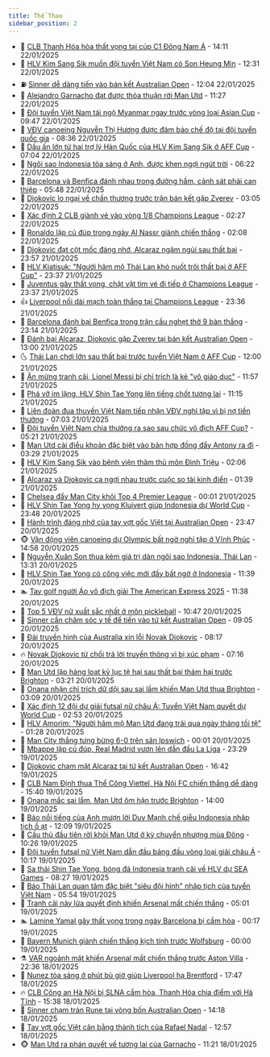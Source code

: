 ```yaml
---
title: Thể Thao
sidebar_position: 2
---
```


<!-- dantri-the-thao:START -->
- 🎡 [CLB Thanh Hóa hòa thất vọng tại cúp C1 Đông Nam Á](https://dantri.com.vn/the-thao/clb-thanh-hoa-hoa-that-vong-tai-cup-c1-dong-nam-a-20250122203102689.htm) - 14:11 22/01/2025
- 💯 [HLV Kim Sang Sik muốn đội tuyển Việt Nam có Son Heung Min](https://dantri.com.vn/the-thao/hlv-kim-sang-sik-muon-doi-tuyen-viet-nam-co-son-heung-min-20250122192509968.htm) - 12:31 22/01/2025
- ⛽️ [Sinner dễ dàng tiến vào bán kết Australian Open](https://dantri.com.vn/the-thao/sinner-de-dang-tien-vao-ban-ket-australian-open-20250122185851105.htm) - 12:04 22/01/2025
- 💃 [Alejandro Garnacho đạt được thỏa thuận rời Man Utd](https://dantri.com.vn/the-thao/alejandro-garnacho-dat-duoc-thoa-thuan-roi-man-utd-20250122182712293.htm) - 11:27 22/01/2025
- 🌈 [Đội tuyển Việt Nam tái ngộ Myanmar ngay trước vòng loại Asian Cup](https://dantri.com.vn/the-thao/doi-tuyen-viet-nam-tai-ngo-myanmar-ngay-truoc-vong-loai-asian-cup-20250122162932478.htm) - 09:47 22/01/2025
- 🦅 [VĐV canoeing Nguyễn Thị Hương được đảm bảo chế độ tại đội tuyển  quốc gia](https://dantri.com.vn/the-thao/vdv-canoeing-nguyen-thi-huong-duoc-dam-bao-che-do-tai-doi-tuyen-quoc-gia-20250122153223513.htm) - 08:36 22/01/2025
- 🌝 [Dấu ấn lớn từ hai trợ lý Hàn Quốc của HLV Kim Sang Sik ở AFF Cup](https://dantri.com.vn/the-thao/dau-an-lon-tu-hai-tro-ly-han-quoc-cua-hlv-kim-sang-sik-o-aff-cup-20250122125311697.htm) - 07:04 22/01/2025
- 🚀 [Ngôi sao Indonesia tỏa sáng ở Anh, được khen ngợi ngút trời](https://dantri.com.vn/the-thao/ngoi-sao-indonesia-toa-sang-o-anh-duoc-khen-ngoi-ngut-troi-20250122132154768.htm) - 06:22 22/01/2025
- 🎉 [Barcelona và Benfica đánh nhau trong đường hầm, cảnh sát phải can thiệp](https://dantri.com.vn/the-thao/barcelona-va-benfica-danh-nhau-trong-duong-ham-canh-sat-phai-can-thiep-20250122124827240.htm) - 05:48 22/01/2025
- 📝 [Djokovic lo ngại về chấn thương trước trận bán kết gặp Zverev](https://dantri.com.vn/the-thao/djokovic-lo-ngai-ve-chan-thuong-truoc-tran-ban-ket-gap-zverev-20250122070558149.htm) - 03:05 22/01/2025
- 🦄 [Xác định 2 CLB giành vé vào vòng 1/8 Champions League](https://dantri.com.vn/the-thao/xac-dinh-2-clb-gianh-ve-vao-vong-18-champions-league-20250122092724593.htm) - 02:27 22/01/2025
- 🎉 [Ronaldo lập cú đúp trong ngày Al Nassr giành chiến thắng](https://dantri.com.vn/the-thao/ronaldo-lap-cu-dup-trong-ngay-al-nassr-gianh-chien-thang-20250122090304276.htm) - 02:08 22/01/2025
- 💼 [Djokovic đạt cột mốc đáng nhớ, Alcaraz ngậm ngùi sau thất bại](https://dantri.com.vn/the-thao/djokovic-dat-cot-moc-dang-nho-alcaraz-ngam-ngui-sau-that-bai-20250122065459052.htm) - 23:57 21/01/2025
- 🤡 [HLV Kiatisuk: &quot;Người hâm mộ Thái Lan khó nuốt trôi thất bại ở AFF Cup&quot;](https://dantri.com.vn/the-thao/hlv-kiatisuk-nguoi-ham-mo-thai-lan-kho-nuot-troi-that-bai-o-aff-cup-20250121233756983.htm) - 23:37 21/01/2025
- 🦆 [Juventus gây thất vọng, chật vật tìm vé đi tiếp ở Champions League](https://dantri.com.vn/the-thao/juventus-gay-that-vong-chat-vat-tim-ve-di-tiep-o-champions-league-20250122070904084.htm) - 23:37 21/01/2025
- 👍 [Liverpool nối dài mạch toàn thắng tại Champions League](https://dantri.com.vn/the-thao/liverpool-noi-dai-mach-toan-thang-tai-champions-league-20250122063320659.htm) - 23:36 21/01/2025
- 💼 [Barcelona đánh bại Benfica trong trận cầu nghẹt thở 9 bàn thắng](https://dantri.com.vn/the-thao/barcelona-danh-bai-benfica-trong-tran-cau-nghet-tho-9-ban-thang-20250122061420979.htm) - 23:14 21/01/2025
- 🦒 [Đánh bại Alcaraz, Djokovic gặp Zverev tại bán kết Australian Open](https://dantri.com.vn/the-thao/danh-bai-alcaraz-djokovic-gap-zverev-tai-ban-ket-australian-open-20250121210855675.htm) - 13:00 21/01/2025
- 🌜 [Thái Lan chơi lớn sau thất bại trước tuyển Việt Nam ở AFF Cup](https://dantri.com.vn/the-thao/thai-lan-choi-lon-sau-that-bai-truoc-tuyen-viet-nam-o-aff-cup-20250121183006628.htm) - 12:00 21/01/2025
- 🦆 [Ăn mừng tranh cãi, Lionel Messi bị chỉ trích là kẻ &quot;vô giáo dục&quot;](https://dantri.com.vn/the-thao/an-mung-tranh-cai-lionel-messi-bi-chi-trich-la-ke-vo-giao-duc-20250121185640208.htm) - 11:57 21/01/2025
- 💪 [Phá vỡ im lặng, HLV Shin Tae Yong lên tiếng chốt tương lai](https://dantri.com.vn/the-thao/pha-vo-im-lang-hlv-shin-tae-yong-len-tieng-chot-tuong-lai-20250121180436591.htm) - 11:15 21/01/2025
- 🧠 [Liên đoàn đua thuyền Việt Nam tiếp nhận VĐV nghỉ tập vì bị nợ tiền thưởng](https://dantri.com.vn/the-thao/lien-doan-dua-thuyen-viet-nam-tiep-nhan-vdv-nghi-tap-vi-bi-no-tien-thuong-20250121140344538.htm) - 07:03 21/01/2025
- 🦄 [Đội tuyển Việt Nam chia thưởng ra sao sau chức vô địch AFF Cup?](https://dantri.com.vn/the-thao/doi-tuyen-viet-nam-chia-thuong-ra-sao-sau-chuc-vo-dich-aff-cup-20250121115330797.htm) - 05:21 21/01/2025
- 🥸 [Man Utd cài điều khoản đặc biệt vào bản hợp đồng đẩy Antony ra đi](https://dantri.com.vn/the-thao/man-utd-cai-dieu-khoan-dac-biet-vao-ban-hop-dong-day-antony-ra-di-20250121102735035.htm) - 03:29 21/01/2025
- 🤠 [HLV Kim Sang Sik vào bệnh viện thăm thủ môn Đình Triệu](https://dantri.com.vn/the-thao/hlv-kim-sang-sik-vao-benh-vien-tham-thu-mon-dinh-trieu-20250121090621599.htm) - 02:06 21/01/2025
- 👺 [Alcaraz và Djokovic ca ngợi nhau trước cuộc so tài kinh điển](https://dantri.com.vn/the-thao/alcaraz-va-djokovic-ca-ngoi-nhau-truoc-cuoc-so-tai-kinh-dien-20250121083830109.htm) - 01:39 21/01/2025
- 📝 [Chelsea đẩy Man City khỏi Top 4 Premier League](https://dantri.com.vn/the-thao/chelsea-day-man-city-khoi-top-4-premier-league-20250121074958089.htm) - 00:01 21/01/2025
- 🦆 [HLV Shin Tae Yong hy vọng Kluivert giúp Indonesia dự World Cup](https://dantri.com.vn/the-thao/hlv-shin-tae-yong-hy-vong-kluivert-giup-indonesia-du-world-cup-20250120234458676.htm) - 23:48 20/01/2025
- 🥳 [Hành trình đáng nhớ của tay vợt gốc Việt tại Australian Open](https://dantri.com.vn/the-thao/hanh-trinh-dang-nho-cua-tay-vot-goc-viet-tai-australian-open-20250120232251422.htm) - 23:47 20/01/2025
- 🐵 [Vận động viên canoeing dự Olympic bất ngờ nghỉ tập ở Vĩnh Phúc](https://dantri.com.vn/the-thao/van-dong-vien-canoeing-du-olympic-bat-ngo-nghi-tap-o-vinh-phuc-20250120230924667.htm) - 14:58 20/01/2025
- 🤩 [Nguyễn Xuân Son thua kém giá trị dàn ngôi sao Indonesia, Thái Lan](https://dantri.com.vn/the-thao/nguyen-xuan-son-thua-kem-gia-tri-dan-ngoi-sao-indonesia-thai-lan-20250120194937403.htm) - 13:31 20/01/2025
- 🤠 [HLV Shin Tae Yong có công việc mới đầy bất ngờ ở Indonesia](https://dantri.com.vn/the-thao/hlv-shin-tae-yong-co-cong-viec-moi-day-bat-ngo-o-indonesia-20250120183950732.htm) - 11:39 20/01/2025
- 🏊 [Tay golf người Áo vô địch giải The American Express 2025](https://dantri.com.vn/the-thao/tay-golf-nguoi-ao-vo-dich-giai-the-american-express-2025-20250120202428938.htm) - 11:38 20/01/2025
- 🗽 [Top 5 VĐV nữ xuất sắc nhất ở môn pickleball](https://dantri.com.vn/the-thao/top-5-vdv-nu-xuat-sac-nhat-o-mon-pickleball-20250120174707779.htm) - 10:47 20/01/2025
- 🚀 [Sinner cần chăm sóc y tế để tiến vào tứ kết Australian Open](https://dantri.com.vn/the-thao/sinner-can-cham-soc-y-te-de-tien-vao-tu-ket-australian-open-20250120160058313.htm) - 09:05 20/01/2025
- 🎉 [Đài truyền hình của Australia xin lỗi Novak Djokovic](https://dantri.com.vn/the-thao/dai-truyen-hinh-cua-australia-xin-loi-novak-djokovic-20250120151134298.htm) - 08:17 20/01/2025
- 🔥 [Novak Djokovic từ chối trả lời truyền thông vì bị xúc phạm](https://dantri.com.vn/the-thao/novak-djokovic-tu-choi-tra-loi-truyen-thong-vi-bi-xuc-pham-20250120135950847.htm) - 07:16 20/01/2025
- 🎉 [Man Utd lập hàng loạt kỷ lục tệ hại sau thất bại thảm hại trước Brighton](https://dantri.com.vn/the-thao/man-utd-lap-hang-loat-ky-luc-te-hai-sau-that-bai-tham-hai-truoc-brighton-20250120102153220.htm) - 03:21 20/01/2025
- 🎡 [Onana nhận chỉ trích dữ dội sau sai lầm khiến Man Utd thua Brighton](https://dantri.com.vn/the-thao/onana-nhan-chi-trich-du-doi-sau-sai-lam-khien-man-utd-thua-brighton-20250120095130561.htm) - 03:09 20/01/2025
- 🐻 [Xác định 12 đội dự giải futsal nữ châu Á: Tuyển Việt Nam quyết dự World Cup](https://dantri.com.vn/the-thao/xac-dinh-12-doi-du-giai-futsal-nu-chau-a-tuyen-viet-nam-quyet-du-world-cup-20250120092246140.htm) - 02:53 20/01/2025
- 🌊 [HLV Amorim: &quot;Người hâm mộ Man Utd đang trải qua ngày tháng tồi tệ&quot;](https://dantri.com.vn/the-thao/hlv-amorim-nguoi-ham-mo-man-utd-dang-trai-qua-ngay-thang-toi-te-20250120080238910.htm) - 01:28 20/01/2025
- 💃 [Man City thắng tưng bừng 6-0 trên sân Ipswich](https://dantri.com.vn/the-thao/man-city-thang-tung-bung-6-0-tren-san-ipswich-20250120073930584.htm) - 00:01 20/01/2025
- 🤔 [Mbappe lập cú đúp, Real Madrid vươn lên dẫn đầu La Liga](https://dantri.com.vn/the-thao/mbappe-lap-cu-dup-real-madrid-vuon-len-dan-dau-la-liga-20250120062843151.htm) - 23:29 19/01/2025
- 🤭 [Djokovic chạm mặt Alcaraz tại tứ kết Australian Open](https://dantri.com.vn/the-thao/djokovic-cham-mat-alcaraz-tai-tu-ket-australian-open-20250119233522251.htm) - 16:42 19/01/2025
- 👹 [CLB Nam Định thua Thể Công Viettel, Hà Nội FC chiến thắng dễ dàng](https://dantri.com.vn/the-thao/clb-nam-dinh-thua-the-cong-viettel-ha-noi-fc-chien-thang-de-dang-20250119223117540.htm) - 15:40 19/01/2025
- 🗽 [Onana mắc sai lầm, Man Utd ôm hận trước Brighton](https://dantri.com.vn/the-thao/onana-mac-sai-lam-man-utd-om-han-truoc-brighton-20250119210049220.htm) - 14:00 19/01/2025
- 🥳 [Báo nổi tiếng của Anh mượn lời Duy Mạnh chế giễu Indonesia nhập tịch ồ ạt](https://dantri.com.vn/the-thao/bao-noi-tieng-cua-anh-muon-loi-duy-manh-che-gieu-indonesia-nhap-tich-o-at-20250119190752142.htm) - 12:09 19/01/2025
- 💃 [Cầu thủ đầu tiên rời khỏi Man Utd ở kỳ chuyển nhượng mùa Đông](https://dantri.com.vn/the-thao/cau-thu-dau-tien-roi-khoi-man-utd-o-ky-chuyen-nhuong-mua-dong-20250119172604270.htm) - 10:26 19/01/2025
- 🧰 [Đội tuyển futsal nữ Việt Nam dẫn đầu bảng đấu vòng loại giải châu Á](https://dantri.com.vn/the-thao/doi-tuyen-futsal-nu-viet-nam-dan-dau-bang-dau-vong-loai-giai-chau-a-20250119170415143.htm) - 10:17 19/01/2025
- 💪 [Sa thải Shin Tae Yong, bóng đá Indonesia tranh cãi về HLV dự SEA Games](https://dantri.com.vn/the-thao/sa-thai-shin-tae-yong-bong-da-indonesia-tranh-cai-ve-hlv-du-sea-games-20250119120519306.htm) - 08:27 19/01/2025
- 🚀 [Báo Thái Lan quan tâm đặc biệt &quot;siêu đội hình&quot; nhập tịch của tuyển Việt Nam](https://dantri.com.vn/the-thao/bao-thai-lan-quan-tam-dac-biet-sieu-doi-hinh-nhap-tich-cua-tuyen-viet-nam-20250119125308616.htm) - 05:54 19/01/2025
- 🤠 [Tranh cãi nảy lửa quyết định khiến Arsenal mất chiến thắng](https://dantri.com.vn/the-thao/tranh-cai-nay-lua-quyet-dinh-khien-arsenal-mat-chien-thang-20250119114059121.htm) - 05:01 19/01/2025
- 🏊 [Lamine Yamal gây thất vọng trong ngày Barcelona bị cầm hòa](https://dantri.com.vn/the-thao/lamine-yamal-gay-that-vong-trong-ngay-barcelona-bi-cam-hoa-20250119071606973.htm) - 00:17 19/01/2025
- 🦄 [Bayern Munich giành chiến thắng kịch tính trước Wolfsburg](https://dantri.com.vn/the-thao/bayern-munich-gianh-chien-thang-kich-tinh-truoc-wolfsburg-20250119014317552.htm) - 00:00 19/01/2025
- ⚗️ [VAR ngoảnh mặt khiến Arsenal mất chiến thắng trước Aston Villa](https://dantri.com.vn/the-thao/var-ngoanh-mat-khien-arsenal-mat-chien-thang-truoc-aston-villa-20250119053048793.htm) - 22:36 18/01/2025
- 🥷 [Nunez tỏa sáng ở phút bù giờ giúp Liverpool hạ Brentford](https://dantri.com.vn/the-thao/nunez-toa-sang-o-phut-bu-gio-giup-liverpool-ha-brentford-20250119004735636.htm) - 17:47 18/01/2025
- 🔥 [CLB Công an Hà Nội bị SLNA cầm hòa, Thanh Hóa chia điểm với Hà Tĩnh](https://dantri.com.vn/the-thao/clb-cong-an-ha-noi-bi-slna-cam-hoa-thanh-hoa-chia-diem-voi-ha-tinh-20250118222719626.htm) - 15:38 18/01/2025
- 🦅 [Sinner chạm trán Rune tại vòng bốn Australian Open](https://dantri.com.vn/the-thao/sinner-cham-tran-rune-tai-vong-bon-australian-open-20250119001925975.htm) - 14:18 18/01/2025
- 🌝 [Tay vợt gốc Việt cân bằng thành tích của Rafael Nadal](https://dantri.com.vn/the-thao/tay-vot-goc-viet-can-bang-thanh-tich-cua-rafael-nadal-20250118225728464.htm) - 12:57 18/01/2025
- 🐵 [Man Utd ra phán quyết về tương lai của Garnacho](https://dantri.com.vn/the-thao/man-utd-ra-phan-quyet-ve-tuong-lai-cua-garnacho-20250118182126488.htm) - 11:21 18/01/2025<!-- dantri-the-thao:END -->
